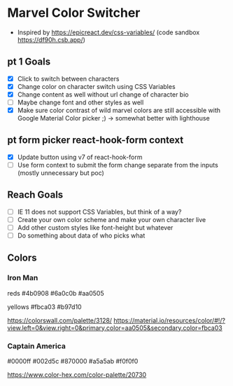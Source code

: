 # Marvel Color Switcher

- Inspired by https://epicreact.dev/css-variables/ (code sandbox https://df90h.csb.app/)

## pt 1 Goals

- [x] Click to switch between characters
- [x] Change color on character switch using CSS Variables
- [x] Change content as well without url change of character bio
- [ ] Maybe change font and other styles as well
- [x] Make sure color contrast of wild marvel colors are still accessible with Google Material Color picker ;) -> somewhat better with lighthouse

## pt form picker react-hook-form context

- [x] Update button using v7 of react-hook-form
- [ ] Use form context to submit the form change separate from the inputs (mostly unnecessary but poc)

## Reach Goals

- [ ] IE 11 does not support CSS Variables, but think of a way?
- [ ] Create your own color scheme and make your own character live
- [ ] Add other custom styles like font-height but whatever
- [ ] Do something about data of who picks what

## Colors

### Iron Man

reds
#4b0908
#6a0c0b
#aa0505

yellows
#fbca03
#b97d10

https://colorswall.com/palette/3128/
https://material.io/resources/color/#!/?view.left=0&view.right=0&primary.color=aa0505&secondary.color=fbca03

### Captain America

#0000ff
#002d5c
#870000
#a5a5ab
#f0f0f0

https://www.color-hex.com/color-palette/20730

